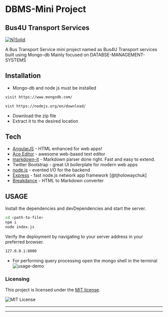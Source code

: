 # DBMS-Mini Project
## Bus4U Transport Services

[![N|Solid](https://assets.northflank.com/nodemongo_9c3caf6f45.png)](https://nodesource.com/products/nsolid)

<!-- [![Build Status](https://static.javatpoint.com/dbms/images/dbms-tutorial.jpg)](https://travis-ci.org/joemccann/dillinger) -->

 A Bus Transport Service  mini  project named as Bus4U Transport services  built using  Mongo-db  Mainly focused on  DATABSE-MANAGEMENT-SYSTEMS 


## Installation

- Mongo-db and node js must be installed
```sh
visit https://www.mongodb.com/

vist https://nodejs.org/en/download/
```

- Download the zip file
- Extract it to the desired location


## Tech



- [AngularJS](https://angularjs.org/) - HTML enhanced for web apps!
- [Ace Editor](https://ace.c9.io/) - awesome web-based text editor
- [markdown-it](https://github.com/markdown-it/markdown-it) - Markdown parser done right. Fast and easy to extend.
- Twitter Bootstrap - great UI boilerplate for modern web apps
- [node.js](https://nodejs.org) - evented I/O for the backend
- [Express](https://expressjs.com/) - fast node.js network app framework [@tjholowaychuk]
- [Breakdance](https://breakdance.github.io/breakdance/) - HTML
to Markdown converter



## USAGE


Install the dependencies and devDependencies and start the server.

```sh
cd <path-to-file>
npm i
node index.js
```



Verify the deployment by navigating to your server address in
your preferred browser.

```sh
127.0.0.1:8000
```
- For performing query processing open the mongo shell in the terminal
![usage-demo](https://user-images.githubusercontent.com/95465072/190399291-32ff9533-992e-40ed-9127-3857a553b94e.gif)




### Licensing

This project is licensed under the [MIT license](LICENSE).

![MIT License](https://danielmiessler.com/images/mitlicense.png)



---
---

